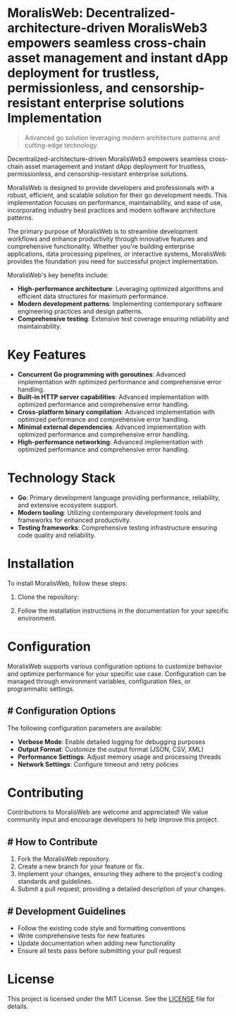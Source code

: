 <!-- fallback_MoralisWeb_20250803025241_49009 -->

# MoralisWeb: Decentralized-architecture-driven MoralisWeb3 empowers seamless cross-chain asset management and instant dApp deployment for trustless, permissionless, and censorship-resistant enterprise solutions Implementation
> Advanced go solution leveraging modern architecture patterns and cutting-edge technology.

Decentralized-architecture-driven MoralisWeb3 empowers seamless cross-chain asset management and instant dApp deployment for trustless, permissionless, and censorship-resistant enterprise solutions.

MoralisWeb is designed to provide developers and professionals with a robust, efficient, and scalable solution for their go development needs. This implementation focuses on performance, maintainability, and ease of use, incorporating industry best practices and modern software architecture patterns.

The primary purpose of MoralisWeb is to streamline development workflows and enhance productivity through innovative features and comprehensive functionality. Whether you're building enterprise applications, data processing pipelines, or interactive systems, MoralisWeb provides the foundation you need for successful project implementation.

MoralisWeb's key benefits include:

* **High-performance architecture**: Leveraging optimized algorithms and efficient data structures for maximum performance.
* **Modern development patterns**: Implementing contemporary software engineering practices and design patterns.
* **Comprehensive testing**: Extensive test coverage ensuring reliability and maintainability.

# Key Features

* **Concurrent Go programming with goroutines**: Advanced implementation with optimized performance and comprehensive error handling.
* **Built-in HTTP server capabilities**: Advanced implementation with optimized performance and comprehensive error handling.
* **Cross-platform binary compilation**: Advanced implementation with optimized performance and comprehensive error handling.
* **Minimal external dependencies**: Advanced implementation with optimized performance and comprehensive error handling.
* **High-performance networking**: Advanced implementation with optimized performance and comprehensive error handling.

# Technology Stack

* **Go**: Primary development language providing performance, reliability, and extensive ecosystem support.
* **Modern tooling**: Utilizing contemporary development tools and frameworks for enhanced productivity.
* **Testing frameworks**: Comprehensive testing infrastructure ensuring code quality and reliability.

# Installation

To install MoralisWeb, follow these steps:

1. Clone the repository:


2. Follow the installation instructions in the documentation for your specific environment.

# Configuration

MoralisWeb supports various configuration options to customize behavior and optimize performance for your specific use case. Configuration can be managed through environment variables, configuration files, or programmatic settings.

## # Configuration Options

The following configuration parameters are available:

* **Verbose Mode**: Enable detailed logging for debugging purposes
* **Output Format**: Customize the output format (JSON, CSV, XML)
* **Performance Settings**: Adjust memory usage and processing threads
* **Network Settings**: Configure timeout and retry policies

# Contributing

Contributions to MoralisWeb are welcome and appreciated! We value community input and encourage developers to help improve this project.

## # How to Contribute

1. Fork the MoralisWeb repository.
2. Create a new branch for your feature or fix.
3. Implement your changes, ensuring they adhere to the project's coding standards and guidelines.
4. Submit a pull request, providing a detailed description of your changes.

## # Development Guidelines

* Follow the existing code style and formatting conventions
* Write comprehensive tests for new features
* Update documentation when adding new functionality
* Ensure all tests pass before submitting your pull request

# License

This project is licensed under the MIT License. See the [LICENSE](https://github.com/gary111868/MoralisWeb/blob/main/LICENSE) file for details.
